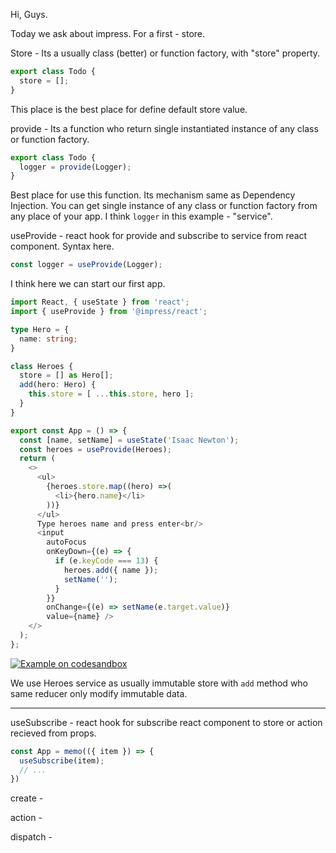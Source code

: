 Hi, Guys.

Today we ask about impress. For a first - store.

Store - Its a usually class (better) or function factory, with "store" property.
```typescript
export class Todo {
  store = [];
}
```
This place is the best place for define default store value.

provide - Its a function who return single instantiated instance of any class or function factory.
```typescript
export class Todo {
  logger = provide(Logger);
}
```
Best place for use this function. Its mechanism same as Dependency Injection. You can get single instance of any class or function factory from any place of your app. I think `logger` in this example - "service".

useProvide - react hook for provide and subscribe to service from react component. Syntax here.
```typescript
const logger = useProvide(Logger);
```

I think here we can start our first app.

```typescript
import React, { useState } from 'react';
import { useProvide } from '@impress/react';

type Hero = {
  name: string;
}

class Heroes {
  store = [] as Hero[];
  add(hero: Hero) {
    this.store = [ ...this.store, hero ];
  }
}

export const App = () => {
  const [name, setName] = useState('Isaac Newton');
  const heroes = useProvide(Heroes);
  return (
    <>
      <ul>
        {heroes.store.map((hero) =>(
          <li>{hero.name}</li>
        ))}
      </ul>
      Type heroes name and press enter<br/>
      <input
        autoFocus
        onKeyDown={(e) => {
          if (e.keyCode === 13) {
            heroes.add({ name });
            setName('');
          }
        }}
        onChange={(e) => setName(e.target.value)}
        value={name} />
    </>
  );
};
```
[![Example on codesandbox](https://codesandbox.io/static/img/play-codesandbox.svg)](https://codesandbox.io/s/github/betula/impress/tree/master/docs/code/heroes)

We use Heroes service as usually immutable store with `add` method who same reducer only modify immutable data.


----

useSubscribe - react hook for subscribe react component to store or action recieved from props.
```typescript
const App = memo(({ item }) => {
  useSubscribe(item);
  // ...
})
```

create -

action -

dispatch -
